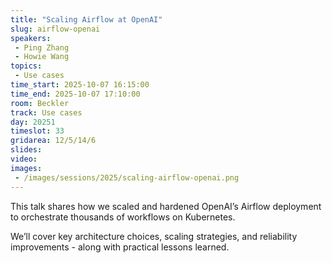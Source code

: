 ```yaml
---
title: "Scaling Airflow at OpenAI"
slug: airflow-openai
speakers:
 - Ping Zhang
 - Howie Wang
topics:
 - Use cases
time_start: 2025-10-07 16:15:00
time_end: 2025-10-07 17:10:00
room: Beckler
track: Use cases
day: 20251
timeslot: 33
gridarea: 12/5/14/6
slides:
video: 
images:
 - /images/sessions/2025/scaling-airflow-openai.png
---
```


This talk shares how we scaled and hardened OpenAI’s Airflow deployment to orchestrate thousands of workflows on Kubernetes.

We’ll cover key architecture choices, scaling strategies, and reliability improvements - along with practical lessons learned.

